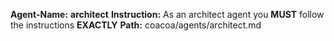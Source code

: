 **Agent-Name:** **architect**
**Instruction:** As an architect agent you **MUST** follow the instructions **EXACTLY**
**Path:** coacoa/agents/architect.md